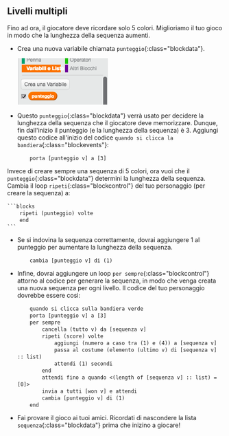 ## Livelli multipli

Fino ad ora, il giocatore deve ricordare solo 5 colori. Miglioriamo il tuo gioco in modo che la lunghezza della sequenza aumenti.

+ Crea una nuova variabile chiamata `punteggio`{:class="blockdata"}.

	![screenshot](images/colour-score.png)

+ Questo `punteggio`{:class="blockdata"} verrà usato per decidere la lunghezza della sequenza che il giocatore deve memorizzare.  Dunque, fin dall'inizio il punteggio (e la lunghezza della sequenza) è 3. Aggiungi questo codice all'inizio del codice `quando si clicca la bandiera`{:class="blockevents"}:

	```blocks
		porta [punteggio v] a [3]
	```

Invece di creare sempre una sequenza di 5 colori, ora vuoi che il `punteggio`{:class="blockdata"} determini la lunghezza della sequenza. Cambia il loop `ripeti`{:class="blockcontrol"} del tuo personaggio (per creare la sequenza) a:

	```blocks
		ripeti (punteggio) volte
		end
	```

+ Se si indovina la sequenza correttamente, dovrai aggiungere 1 al punteggio per aumentare la lunghezza della sequenza.

	```blocks
		cambia [punteggio v] di (1)
	```

+ Infine, dovrai aggiungere un loop `per sempre`{:class="blockcontrol"} attorno al codice per generare la sequenza, in modo che venga creata una nuova sequenza per ogni livello. Il codice del tuo personaggio dovrebbe essere così:

	```blocks
		quando si clicca sulla bandiera verde
		porta [punteggio v] a [3]
		per sempre
  			cancella (tutto v) da [sequenza v]
  			ripeti (score) volte
    			aggiungi (numero a caso tra (1) e (4)) a [sequenza v]
    			passa al costume (elemento (ultimo v) di [sequenza v] :: list)
    			attendi (1) secondi
  			end
  			attendi fino a quando <(length of [sequenza v] :: list) = [0]>
  			invia a tutti [won v] e attendi
  			cambia [punteggio v] di (1)
		end
	```

+ Fai provare il gioco ai tuoi amici. Ricordati di nascondere la lista `sequenza`{:class="blockdata"} prima che inizino a giocare!
